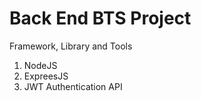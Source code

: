 # Back End BTS Project

Framework, Library and Tools 
1) NodeJS 
2) ExpreesJS
3) JWT Authentication API

